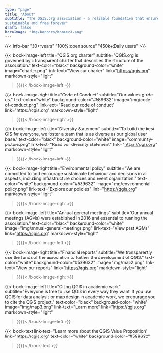```yaml
---
type: "page"
title: "About"
subtitle: "The QGIS.org association - a reliable foundation that ensures QGIS is
sustainable and free forever"
draft: false
heroImage: "img/banners/banner3.png"
---
```


{{< info-bar 
    "20+:years"
    "100%:open source"
    "450k+:Daily users" >}}

{{< block-image-left
    title="QGIS.org charter"
    subtitle="QGIS.org is governed by a transparent charter that describes the structure of the association."
    text-color="black"
    background-color="white"
    image="charter.png"
    link-text="View our charter"
    link="https://qgis.org"
    markdown-style="light"
>}}{{< /block-image-left >}}

{{< block-image-right
    title="Code of Conduct"
    subtitle="Our values guide us."
    text-color="white"
    background-color="#589632"
    image="img/code-of-conduct.png"
    link-text="Read our code of conduct"
    link="https://qgis.org"
    markdown-style="light"
>}}{{< /block-image-right >}}

{{< block-image-left
    title="Diversity Statement"
    subtitle="To build the best GIS for everyone, we foster a team that is as diverse as our global user base."
    text-color="black"
    background-color="white"
    image="community-picture.png"
    link-text="Read our diversity statement"
    link="https://qgis.org"
    markdown-style="light"
>}}{{< /block-image-left >}}

{{< block-image-right
    title="Environmental policy"
    subtitle="We are committed to and encourage sustainable behaviour and decisions in all aspects, including infrastructure choices and event organization."
    text-color="white"
    background-color="#589632"
    image="img/environmental-policy.png"
    link-text="Explore our policies"
    link="https://qgis.org"
    markdown-style="light"
>}}{{< /block-image-right >}}

{{< block-image-left
    title="Annual general meetings"
    subtitle="Our annual meetings (AGMs) were established in 2016 and essential to running the association."
    text-color="black"
    background-color="white"
    image="img/annual-general-meetings.png"
    link-text="View past AGMs"
    link="https://qgis.org"
    markdown-style="light"
>}}{{< /block-image-left >}}

{{< block-image-right
    title="Financial reports"
    subtitle="We transparently use the funds of the association to further the development of QGIS."
    text-color="white"
    background-color="#589632"
    image="img/map2.png"
    link-text="View our reports"
    link="https://qgis.org"
    markdown-style="light"
>}}{{< /block-image-right >}}

{{< block-image-left
    title="Citing QGIS in academic work"
    subtitle="Everyone is free to use QGIS in every way they want. If you use QGIS for data analysis or map design in academic work, we encourage you to cite the QGIS project."
    text-color="black"
    background-color="white"
    image="img/map3.png"
    link-text="Learn more"
    link="https://qgis.org"
    markdown-style="light"
>}}{{< /block-image-left >}}

{{< block-text
   link-text="Learn more about the QGIS Value Proposition"
    link="https://qgis.org"
    text-color="white"
    background-color="#589632"

>}}{{< /block-text >}}
